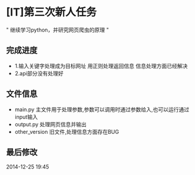 # [IT]第三次新人任务

 "
 继续学习python，并研究网页爬虫的原理
 "
 
## 完成进度
 
 - 1.输入关键字处理成为目标网址 用正则处理返回信息 信息处理方面已经解决
 - 2.api部分没有处理好
 
## 文件信息

 * main.py 主文件用于处理参数,参数可以调用时通过参数给入,也可以运行通过input输入
 * output.py 处理网页信息并输出
 * other_version 旧文件,处理信息方面存在BUG
 
## 最后修改
 
 2014-12-25 19:45
